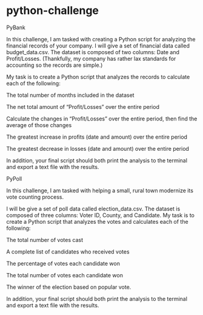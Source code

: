 # python-challenge


PyBank

In this challenge, I am tasked with creating a Python script for analyzing the financial records of your company. I will give a set of financial data called budget_data.csv. The dataset is composed of two columns: Date and Profit/Losses. (Thankfully, my company has rather lax standards for accounting so the records are simple.)

My task is to create a Python script that analyzes the records to calculate each of the following:

The total number of months included in the dataset

The net total amount of “Profit/Losses” over the entire period

Calculate the changes in “Profit/Losses” over the entire period, then find the average of those changes

The greatest increase in profits (date and amount) over the entire period

The greatest decrease in losses (date and amount) over the entire period

In addition, your final script should both print the analysis to the terminal and export a text file with the results.

PyPoll

In this challenge, I am tasked with helping a small, rural town modernize its vote counting process.

I will be give a set of poll data called election_data.csv. The dataset is composed of three columns: Voter ID, County, and Candidate. My task is to create a Python script that analyzes the votes and calculates each of the following:

The total number of votes cast

A complete list of candidates who received votes

The percentage of votes each candidate won

The total number of votes each candidate won

The winner of the election based on popular vote.

In addition, your final script should both print the analysis to the terminal and export a text file with the results.
